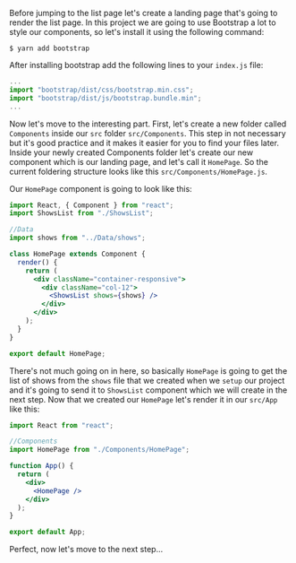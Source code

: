 Before jumping to the list page let's create a landing page that's going to render the list page. In this project we are going to use Bootstrap a lot to style our components, so let's install it using the following command:

```shell
$ yarn add bootstrap
```

After installing bootstrap add the following lines to your `index.js` file:

```jsx
...
import "bootstrap/dist/css/bootstrap.min.css";
import "bootstrap/dist/js/bootstrap.bundle.min";
...
```

Now let's move to the interesting part. First, let's create a new folder called `Components` inside our `src` folder `src/Components`. This step in not necessary but it's good practice and it makes it easier for you to find your files later. Inside your newly created Components folder let's create our new component which is our landing page, and let's call it `HomePage`. So the current foldering structure looks like this `src/Components/HomePage.js`.

Our `HomePage` component is going to look like this:

```jsx
import React, { Component } from "react";
import ShowsList from "./ShowsList";

//Data
import shows from "../Data/shows";

class HomePage extends Component {
  render() {
    return (
      <div className="container-responsive">
        <div className="col-12">
          <ShowsList shows={shows} />
        </div>
      </div>
    );
  }
}

export default HomePage;
```

There's not much going on in here, so basically `HomePage` is going to get the list of shows from the `shows` file that we created when we `setup` our project and it's going to send it to `ShowsList` component which we will create in the next step. Now that we created our `HomePage` let's render it in our `src/App` like this:

```jsx
import React from "react";

//Components
import HomePage from "./Components/HomePage";

function App() {
  return (
    <div>
      <HomePage />
    </div>
  );
}

export default App;
```

Perfect, now let's move to the next step...
